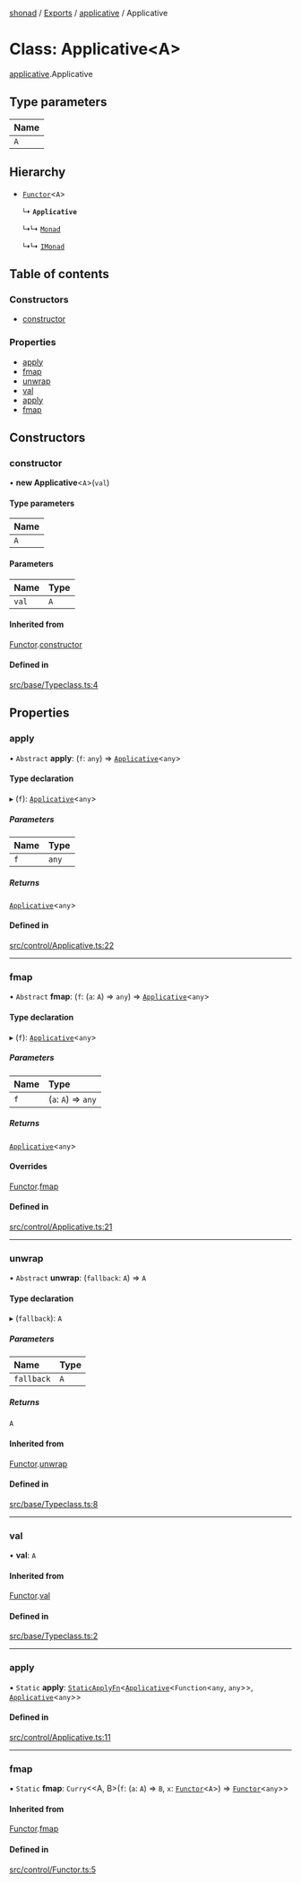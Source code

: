 [shonad](../README.md) / [Exports](../modules.md) / [applicative](../modules/applicative.md) / Applicative

# Class: Applicative<A\>

[applicative](../modules/applicative.md).Applicative

## Type parameters

| Name |
| :------ |
| `A` |

## Hierarchy

- [`Functor`](functor.Functor.md)<`A`\>

  ↳ **`Applicative`**

  ↳↳ [`Monad`](monad.Monad.md)

  ↳↳ [`IMonad`](../interfaces/monad.IMonad.md)

## Table of contents

### Constructors

- [constructor](applicative.Applicative.md#constructor)

### Properties

- [apply](applicative.Applicative.md#apply)
- [fmap](applicative.Applicative.md#fmap)
- [unwrap](applicative.Applicative.md#unwrap)
- [val](applicative.Applicative.md#val)
- [apply](applicative.Applicative.md#apply-1)
- [fmap](applicative.Applicative.md#fmap-1)

## Constructors

### constructor

• **new Applicative**<`A`\>(`val`)

#### Type parameters

| Name |
| :------ |
| `A` |

#### Parameters

| Name | Type |
| :------ | :------ |
| `val` | `A` |

#### Inherited from

[Functor](functor.Functor.md).[constructor](functor.Functor.md#constructor)

#### Defined in

[src/base/Typeclass.ts:4](https://github.com/jonlaing/shonad/blob/54cf147/src/base/Typeclass.ts#L4)

## Properties

### apply

• `Abstract` **apply**: (`f`: `any`) => [`Applicative`](applicative.Applicative.md)<`any`\>

#### Type declaration

▸ (`f`): [`Applicative`](applicative.Applicative.md)<`any`\>

##### Parameters

| Name | Type |
| :------ | :------ |
| `f` | `any` |

##### Returns

[`Applicative`](applicative.Applicative.md)<`any`\>

#### Defined in

[src/control/Applicative.ts:22](https://github.com/jonlaing/shonad/blob/54cf147/src/control/Applicative.ts#L22)

___

### fmap

• `Abstract` **fmap**: (`f`: (`a`: `A`) => `any`) => [`Applicative`](applicative.Applicative.md)<`any`\>

#### Type declaration

▸ (`f`): [`Applicative`](applicative.Applicative.md)<`any`\>

##### Parameters

| Name | Type |
| :------ | :------ |
| `f` | (`a`: `A`) => `any` |

##### Returns

[`Applicative`](applicative.Applicative.md)<`any`\>

#### Overrides

[Functor](functor.Functor.md).[fmap](functor.Functor.md#fmap)

#### Defined in

[src/control/Applicative.ts:21](https://github.com/jonlaing/shonad/blob/54cf147/src/control/Applicative.ts#L21)

___

### unwrap

• `Abstract` **unwrap**: (`fallback`: `A`) => `A`

#### Type declaration

▸ (`fallback`): `A`

##### Parameters

| Name | Type |
| :------ | :------ |
| `fallback` | `A` |

##### Returns

`A`

#### Inherited from

[Functor](functor.Functor.md).[unwrap](functor.Functor.md#unwrap)

#### Defined in

[src/base/Typeclass.ts:8](https://github.com/jonlaing/shonad/blob/54cf147/src/base/Typeclass.ts#L8)

___

### val

• **val**: `A`

#### Inherited from

[Functor](functor.Functor.md).[val](functor.Functor.md#val)

#### Defined in

[src/base/Typeclass.ts:2](https://github.com/jonlaing/shonad/blob/54cf147/src/base/Typeclass.ts#L2)

___

### apply

▪ `Static` **apply**: [`StaticApplyFn`](../modules/applicative.md#staticapplyfn)<[`Applicative`](applicative.Applicative.md)<`Function`<`any`, `any`\>\>, [`Applicative`](applicative.Applicative.md)<`any`\>\>

#### Defined in

[src/control/Applicative.ts:11](https://github.com/jonlaing/shonad/blob/54cf147/src/control/Applicative.ts#L11)

___

### fmap

▪ `Static` **fmap**: `Curry`<<A, B\>(`f`: (`a`: `A`) => `B`, `x`: [`Functor`](functor.Functor.md)<`A`\>) => [`Functor`](functor.Functor.md)<`any`\>\>

#### Inherited from

[Functor](functor.Functor.md).[fmap](functor.Functor.md#fmap-1)

#### Defined in

[src/control/Functor.ts:5](https://github.com/jonlaing/shonad/blob/54cf147/src/control/Functor.ts#L5)
